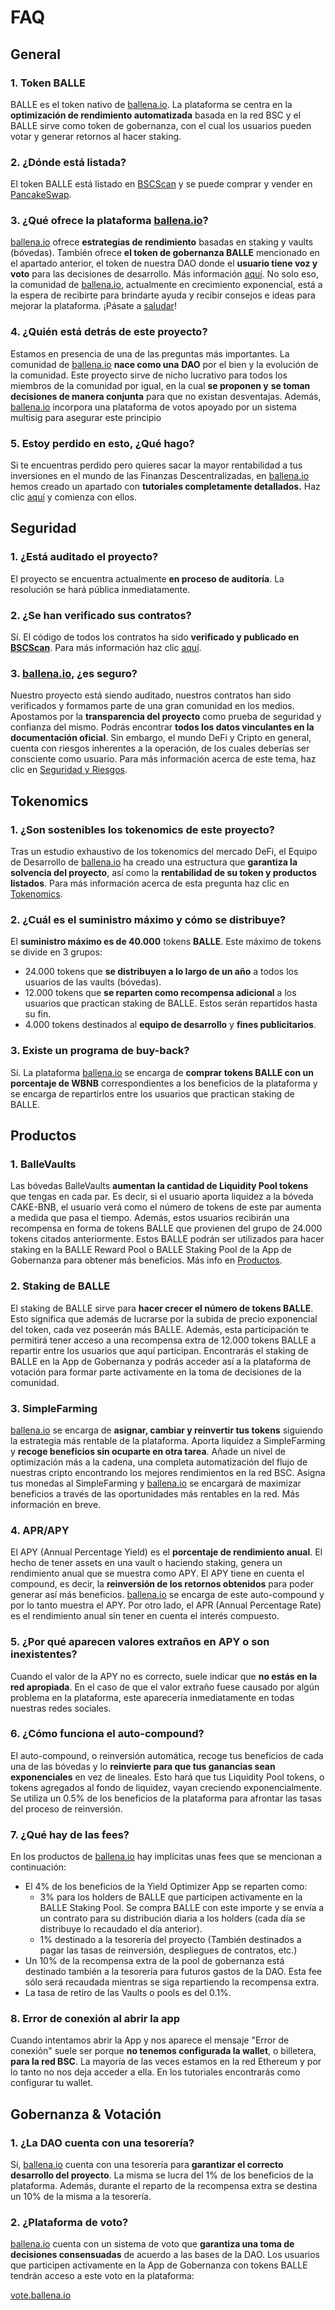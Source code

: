 # FAQ

## General <a id="general"></a>

### 1. Token BALLE

BALLE es el token nativo de [ballena.io](https://ballena.io/). La plataforma se centra en la **optimización de rendimiento automatizada** basada en la red BSC y el BALLE sirve como token de gobernanza, con el cual los usuarios pueden votar y generar retornos al hacer staking.



### 2. ¿Dónde está listada?

El token BALLE está listado en [BSCScan](https://bscscan.com/token/0x9f0d5f45ce8573f43e0ba17876329784be0fd700) y se puede comprar y vender en [PancakeSwap](https://exchange.pancakeswap.finance/#/swap?outputCurrency=0x9f0d5f45ce8573f43e0ba17876329784be0fd700).



### 3. ¿Qué ofrece la plataforma [ballena.io](https://ballena.io/)?

[ballena.io](https://ballena.io/) ofrece **estrategias de rendimiento** basadas en staking y vaults \(bóvedas\). También ofrece **el token de gobernanza BALLE** mencionado en el apartado anterior, el token de nuestra DAO donde el **usuario tiene voz y voto** para las decisiones de desarrollo. Más información [aquí](file:///C:/primeros-pasos/que-podemos-hacer-en-ballena.io). No solo eso, la comunidad de [ballena.io](https://ballena.io/), actualmente en crecimiento exponencial, está a la espera de recibirte para brindarte ayuda y recibir consejos e ideas para mejorar la plataforma. ¡Pásate a [saludar](https://docs.ballena.io/#comunidad)!



### 4. ¿Quién está detrás de este proyecto?

Estamos en presencia de una de las preguntas más importantes. La comunidad de [ballena.io](https://ballena.io/) **nace como una** **DAO** por el bien y la evolución de la comunidad. Este proyecto sirve de nicho lucrativo para todos los miembros de la comunidad por igual, en la cual **se proponen y** **se toman decisiones de manera conjunta** para que no existan desventajas. Además, [ballena.io](https://ballena.io/) incorpora una plataforma de votos apoyado por un sistema multisig para asegurar este principio



### 5. Estoy perdido en esto, ¿Qué hago?

Si te encuentras perdido pero quieres sacar la mayor rentabilidad a tus inversiones en el mundo de las Finanzas Descentralizadas, en [ballena.io](https://ballena.io/) hemos creado un apartado con **tutoriales completamente detallados.** Haz clic [aquí](/tutoriales-y-herramientas/tutoriales) y comienza con ellos.



## Seguridad

### 1. ¿Está auditado el proyecto?

El proyecto se encuentra actualmente **en proceso de auditoría**. La resolución se hará pública inmediatamente.



### 2. ¿Se han verificado sus contratos?

Sí. El código de todos los contratos ha sido **verificado y publicado en** [**BSCScan**](https://bscscan.com/token/0x9f0d5f45ce8573f43e0ba17876329784be0fd700). Para más información haz clic [aquí](../tecnico/tokenomics.md).



### 3. [ballena.io](https://ballena.io/), ¿es seguro?

Nuestro proyecto está siendo auditado, nuestros contratos han sido verificados y formamos parte de una gran comunidad en los medios. Apostamos por la **transparencia del proyecto** como prueba de seguridad y confianza del mismo. Podrás encontrar **todos los datos vinculantes en la documentación oficial**. Sin embargo, el mundo DeFi y Cripto en general, cuenta con riesgos inherentes a la operación, de los cuales deberías ser consciente como usuario. Para más información acerca de este tema, haz clic en [Seguridad y Riesgos](/tecnico/seguridad-y-riesgos).



## Tokenomics

### 1. ¿Son sostenibles los tokenomics de este proyecto?

Tras un estudio exhaustivo de los tokenomics del mercado DeFi, el Equipo de Desarrollo de [ballena.io](https://ballena.io/) ha creado una estructura que **garantiza la solvencia del proyecto**, así como la **rentabilidad de su token y productos listados**. Para más información acerca de esta pregunta haz clic en [Tokenomics](/tecnico/tokenomics).



### 2. ¿Cuál es el suministro máximo y cómo se distribuye?

El **suministro máximo es de 40.000** tokens **BALLE**. Este máximo de tokens se divide en 3 grupos:

* 24.000 tokens que **se distribuyen a lo largo de un año** a todos los usuarios de las vaults \(bóvedas\).
* 12.000 tokens que **se reparten como recompensa adicional** a los usuarios que practican staking de BALLE. Estos serán repartidos hasta su fin.
* 4.000 tokens destinados al **equipo de desarrollo** y **fines publicitarios**.



### 3. Existe un programa de buy-back?

Sí. La plataforma [ballena.io](https://ballena.io/) se encarga de **comprar tokens BALLE con un porcentaje de WBNB** correspondientes a los beneficios de la plataforma y se encarga de repartirlos entre los usuarios que practican staking de BALLE.



## Productos

### 1. BalleVaults

Las bóvedas BalleVaults **aumentan la cantidad de Liquidity Pool tokens** que tengas en cada par. Es decir, si el usuario aporta liquidez a la bóveda CAKE-BNB, el usuario verá como el número de tokens de este par aumenta a medida que pasa el tiempo. Además, estos usuarios recibirán una recompensa en forma de tokens BALLE que provienen del grupo de 24.000 tokens citados anteriormente. Estos BALLE podrán ser utilizados para hacer staking en la BALLE Reward Pool o BALLE Staking Pool de la App de Gobernanza para obtener más beneficios. Más info en [Productos](/tecnico/productos).



### 2. Staking de BALLE

El staking de BALLE sirve para **hacer crecer el número de tokens BALLE**. Esto significa que además de lucrarse por la subida de precio exponencial del token, cada vez poseerán más BALLE. Además, esta participación te permitirá tener acceso a una recompensa extra de 12.000 tokens BALLE a repartir entre los usuarios que aquí participan. Encontrarás el staking de BALLE en la App de Gobernanza y podrás acceder así a la plataforma de votación para formar parte activamente en la toma de decisiones de la comunidad.



### 3. SimpleFarming

[ballena.io](https://ballena.io/) se encarga de **asignar, cambiar y reinvertir tus tokens** siguiendo la estrategia más rentable de la plataforma. Aporta liquidez a SimpleFarming y **recoge beneficios sin ocuparte en otra tarea**. Añade un nivel de optimización más a la cadena, una completa automatización del flujo de nuestras cripto encontrando los mejores rendimientos en la red BSC. Asigna tus monedas al SimpleFarming y [ballena.io](https://ballena.io/) se encargará de maximizar beneficios a través de las oportunidades más rentables en la red. Más información en breve.



### 4. APR/APY

El APY \(Annual Percentage Yield\) es el **porcentaje de rendimiento anual**. El hecho de tener assets en una vault o haciendo staking, genera un rendimiento anual que se muestra como APY. El APY tiene en cuenta el compound, es decir, la **reinversión de los retornos obtenidos** para poder generar así más beneficios. [ballena.io](https://ballena.io/) se encarga de este auto-compound y por lo tanto muestra el APY. Por otro lado, el APR \(Annual Percentage Rate\) es el rendimiento anual sin tener en cuenta el interés compuesto.



### 5. ¿Por qué aparecen valores extraños en APY o son inexistentes?

Cuando el valor de la APY no es correcto, suele indicar que **no estás en la red apropiada**. En el caso de que el valor extraño fuese causado por algún problema en la plataforma, este aparecería inmediatamente en todas nuestras redes sociales.



### 6. ¿Cómo funciona el auto-compound?

El auto-compound, o reinversión automática, recoge tus beneficios de cada una de las bóvedas y lo **reinvierte para que tus ganancias sean exponenciales** en vez de lineales. Esto hará que tus Liquidity Pool tokens, o tokens agregados al fondo de liquidez, vayan creciendo exponencialmente. Se utiliza un 0.5% de los beneficios de la plataforma para afrontar las tasas del proceso de reinversión.



### 7. ¿Qué hay de las fees?

En los productos de [ballena.io](https://ballena.io/) hay implícitas unas fees que se mencionan a continuación:

* El 4% de los beneficios de la Yield Optimizer App se reparten como:
  * 3% para los holders de BALLE que participen activamente en la BALLE Staking Pool. Se compra BALLE con este importe y se envía a un contrato para su distribución diaria a los holders \(cada día se distribuye lo recaudado el día anterior\).
  * 1% destinado a la tesorería del proyecto \(También destinados a pagar las tasas de reinversión, despliegues de contratos, etc.\)
* Un 10% de la recompensa extra de la pool de gobernanza está destinado también a la tesorería para futuros gastos de la DAO. Esta fee sólo será recaudada mientras se siga repartiendo la recompensa extra.
* La tasa de retiro de las Vaults o pools es del 0.1%.



### 8. Error de conexión al abrir la app

Cuando intentamos abrir la App y nos aparece el mensaje "Error de conexión" suele ser porque **no tenemos configurada la wallet**, o billetera, **para la red BSC**. La mayoría de las veces estamos en la red Ethereum y por lo tanto no nos deja acceder a ella. En los tutoriales encontrarás como configurar tu wallet.



## Gobernanza & Votación

### 1. ¿La DAO cuenta con una tesorería?

Sí, [ballena.io](https://ballena.io/) cuenta con una tesorería para **garantizar el correcto desarrollo del proyecto**. La misma se lucra del 1% de los beneficios de la plataforma. Además, durante el reparto de la recompensa extra se destina un 10% de la misma a la tesorería.



### 2. ¿Plataforma de voto?

[ballena.io](https://ballena.io/) cuenta con un sistema de voto que **garantiza una toma de decisiones consensuadas** de acuerdo a las bases de la DAO. Los usuarios que participen activamente en la App de Gobernanza con tokens BALLE tendrán acceso a este voto en la plataforma:

[vote.ballena.io](https://vote.ballena.io)

​

​

